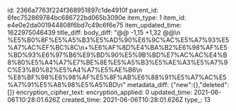 id: 2366a7763f224f368951897c1de4910f
parent_id: 6fec752869784bc686722bd065b3090e
item_type: 1
item_id: e4e0e2da001944808f6bd7c49c6f6e75
item_updated_time: 1622975046439
title_diff: 
body_diff: "@@ -1,15 +1,32 @@\\n %E5%B0%8F%E5%A5%B3%E5%AD%90%E6%9C%AC%E5%A7%93%E5%A7%AC%EF%BC%8C\\n+%E6%AF%8D%E4%BA%B2%E6%98%AF%E5%BD%93%E6%97%B6%E9%BD%90%E5%9B%BD%E7%AC%AC%E4%B8%80%E5%A4%A7%E7%BE%8E%E5%A5%B3%E5%AE%A3%E5%A7%9C%E3%80%82%E5%A4%A7%E5%AE%B6\\n %E8%BF%98%E6%98%AF%E5%8F%AB%E6%88%91%E5%A7%AC%E5%A7%91%E5%A8%98%E5%A5%BD\\n"
metadata_diff: {"new":{},"deleted":[]}
encryption_cipher_text: 
encryption_applied: 0
updated_time: 2021-06-06T10:28:01.626Z
created_time: 2021-06-06T10:28:01.626Z
type_: 13